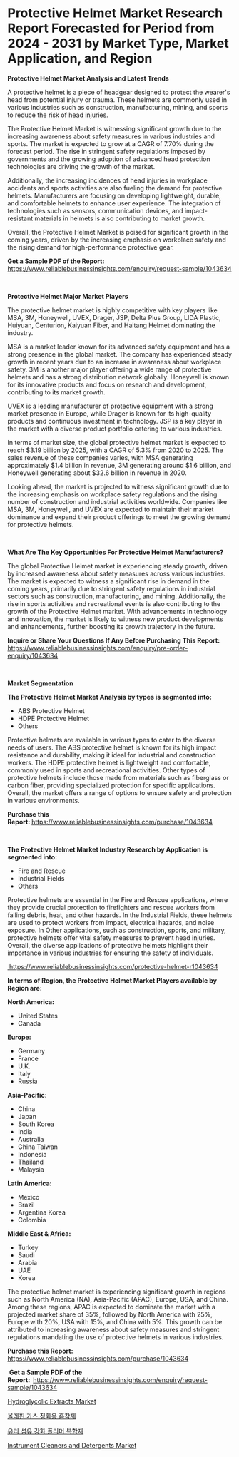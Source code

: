 <p><h1>Protective Helmet Market Research Report Forecasted for Period from 2024 -  2031 by Market Type, Market Application, and Region</h1></p><p><strong>Protective Helmet Market Analysis and Latest Trends</strong></p>
<p><p>A protective helmet is a piece of headgear designed to protect the wearer's head from potential injury or trauma. These helmets are commonly used in various industries such as construction, manufacturing, mining, and sports to reduce the risk of head injuries. </p><p>The Protective Helmet Market is witnessing significant growth due to the increasing awareness about safety measures in various industries and sports. The market is expected to grow at a CAGR of 7.70% during the forecast period. The rise in stringent safety regulations imposed by governments and the growing adoption of advanced head protection technologies are driving the growth of the market.</p><p>Additionally, the increasing incidences of head injuries in workplace accidents and sports activities are also fueling the demand for protective helmets. Manufacturers are focusing on developing lightweight, durable, and comfortable helmets to enhance user experience. The integration of technologies such as sensors, communication devices, and impact-resistant materials in helmets is also contributing to market growth.</p><p>Overall, the Protective Helmet Market is poised for significant growth in the coming years, driven by the increasing emphasis on workplace safety and the rising demand for high-performance protective gear.</p></p>
<p><strong>Get a Sample PDF of the Report:&nbsp;</strong> <a href="https://www.reliablebusinessinsights.com/enquiry/request-sample/1043634">https://www.reliablebusinessinsights.com/enquiry/request-sample/1043634</a></p>
<p>&nbsp;</p>
<p><strong>Protective Helmet Major Market Players</strong></p>
<p><p>The protective helmet market is highly competitive with key players like MSA, 3M, Honeywell, UVEX, Drager, JSP, Delta Plus Group, LIDA Plastic, Huiyuan, Centurion, Kaiyuan Fiber, and Haitang Helmet dominating the industry. </p><p>MSA is a market leader known for its advanced safety equipment and has a strong presence in the global market. The company has experienced steady growth in recent years due to an increase in awareness about workplace safety. 3M is another major player offering a wide range of protective helmets and has a strong distribution network globally. Honeywell is known for its innovative products and focus on research and development, contributing to its market growth.  </p><p>UVEX is a leading manufacturer of protective equipment with a strong market presence in Europe, while Drager is known for its high-quality products and continuous investment in technology. JSP is a key player in the market with a diverse product portfolio catering to various industries. </p><p>In terms of market size, the global protective helmet market is expected to reach $3.19 billion by 2025, with a CAGR of 5.3% from 2020 to 2025. The sales revenue of these companies varies, with MSA generating approximately $1.4 billion in revenue, 3M generating around $1.6 billion, and Honeywell generating about $32.6 billion in revenue in 2020. </p><p>Looking ahead, the market is projected to witness significant growth due to the increasing emphasis on workplace safety regulations and the rising number of construction and industrial activities worldwide. Companies like MSA, 3M, Honeywell, and UVEX are expected to maintain their market dominance and expand their product offerings to meet the growing demand for protective helmets.</p></p>
<p>&nbsp;</p>
<p><strong>What Are The Key Opportunities For Protective Helmet Manufacturers?</strong></p>
<p><p>The global Protective Helmet market is experiencing steady growth, driven by increased awareness about safety measures across various industries. The market is expected to witness a significant rise in demand in the coming years, primarily due to stringent safety regulations in industrial sectors such as construction, manufacturing, and mining. Additionally, the rise in sports activities and recreational events is also contributing to the growth of the Protective Helmet market. With advancements in technology and innovation, the market is likely to witness new product developments and enhancements, further boosting its growth trajectory in the future.</p></p>
<p><strong>Inquire or Share Your Questions If Any Before Purchasing This Report:</strong> <a href="https://www.reliablebusinessinsights.com/enquiry/pre-order-enquiry/1043634">https://www.reliablebusinessinsights.com/enquiry/pre-order-enquiry/1043634</a></p>
<p>&nbsp;</p>
<p><strong>Market Segmentation</strong></p>
<p><strong>The Protective Helmet Market Analysis by types is segmented into:</strong></p>
<p><ul><li>ABS Protective Helmet</li><li>HDPE Protective Helmet</li><li>Others</li></ul></p>
<p><p>Protective helmets are available in various types to cater to the diverse needs of users. The ABS protective helmet is known for its high impact resistance and durability, making it ideal for industrial and construction workers. The HDPE protective helmet is lightweight and comfortable, commonly used in sports and recreational activities. Other types of protective helmets include those made from materials such as fiberglass or carbon fiber, providing specialized protection for specific applications. Overall, the market offers a range of options to ensure safety and protection in various environments.</p></p>
<p><strong>Purchase this Report:&nbsp;</strong><a href="https://www.reliablebusinessinsights.com/purchase/1043634">https://www.reliablebusinessinsights.com/purchase/1043634</a></p>
<p>&nbsp;</p>
<p><strong>The Protective Helmet Market Industry Research by Application is segmented into:</strong></p>
<p><ul><li>Fire and Rescue</li><li>Industrial Fields</li><li>Others</li></ul></p>
<p><p>Protective helmets are essential in the Fire and Rescue applications, where they provide crucial protection to firefighters and rescue workers from falling debris, heat, and other hazards. In the Industrial Fields, these helmets are used to protect workers from impact, electrical hazards, and noise exposure. In Other applications, such as construction, sports, and military, protective helmets offer vital safety measures to prevent head injuries. Overall, the diverse applications of protective helmets highlight their importance in various industries for ensuring the safety of individuals.</p></p>
<p><a href="https://www.reliablebusinessinsights.com/protective-helmet-r1043634">&nbsp;https://www.reliablebusinessinsights.com/protective-helmet-r1043634</a></p>
<p><strong>In terms of Region, the Protective Helmet Market Players available by Region are:</strong></p>
<p>
    <p> <strong> North America: </strong>
        <ul>
            <li>United States</li>
            <li>Canada</li>
        </ul>
        </p> 
    <p> <strong> Europe: </strong>
        <ul>
            <li>Germany</li>
            <li>France</li>
            <li>U.K.</li>
            <li>Italy</li>
            <li>Russia</li>
        </ul>
        </p> 
    <p> <strong> Asia-Pacific: </strong>
        <ul>
            <li>China</li>
            <li>Japan</li>
            <li>South Korea</li>
            <li>India</li>
            <li>Australia</li>
            <li>China Taiwan</li>
            <li>Indonesia</li>
            <li>Thailand</li>
            <li>Malaysia</li>
        </ul>
        </p> 
    <p> <strong> Latin America: </strong>
        <ul>
            <li>Mexico</li>
            <li>Brazil</li>
            <li>Argentina Korea</li>
            <li>Colombia</li>
        </ul>
        </p> 
    <p> <strong> Middle East & Africa: </strong>
        <ul>
            <li>Turkey</li>
            <li>Saudi</li>
            <li>Arabia</li>
            <li>UAE</li>
            <li>Korea</li>
        </ul>
    </p>
    </p>
<p><p>The protective helmet market is experiencing significant growth in regions such as North America (NA), Asia-Pacific (APAC), Europe, USA, and China. Among these regions, APAC is expected to dominate the market with a projected market share of 35%, followed by North America with 25%, Europe with 20%, USA with 15%, and China with 5%. This growth can be attributed to increasing awareness about safety measures and stringent regulations mandating the use of protective helmets in various industries.</p></p>
<p><strong>Purchase this Report: </strong><a href="https://www.reliablebusinessinsights.com/purchase/1043634">https://www.reliablebusinessinsights.com/purchase/1043634</a></p>
<p>&nbsp;<strong>Get a Sample PDF of the Report:&nbsp;&nbsp;</strong><a href="https://www.reliablebusinessinsights.com/enquiry/request-sample/1043634">https://www.reliablebusinessinsights.com/enquiry/request-sample/1043634</a></p>
<p><strong></strong></p>
<p><p><a href="https://github.com/dmmanir420/Market-Research-Report-List-1/blob/main/hydroglycolic-extracts-market.md">Hydroglycolic Extracts Market</a></p><p><a href="https://github.com/OliverBarry1954/Market-Research-Report-List-1/blob/main/8085944146315.md">올레핀 가스 정화용 흡착제</a></p><p><a href="https://github.com/asratman/Market-Research-Report-List-1/blob/main/1724766146314.md">유리 섬유 강화 폴리머 복합재</a></p><p><a href="https://github.com/susanjprice2023/Market-Research-Report-List-1/blob/main/instrument-cleaners-and-detergents-market.md">Instrument Cleaners and Detergents Market</a></p></p>
